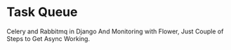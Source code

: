 # Task Queue

Celery and Rabbitmq in Django And Monitoring with Flower,
Just Couple of Steps to Get Async Working.